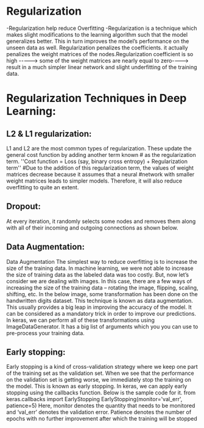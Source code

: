 
# Regularization 

-Regularization help reduce Overfitting
-Regularization is a technique which makes slight modifications to the learning algorithm such that the model generalizes better. This in turn 
improves the model’s performance on the unseen data as well. Regularization penalizes the coefficients. it actually penalizes the weight matrices 
of the nodes.Regularization coefficient is so high -----> some of the weight matrices are nearly equal to zero----> result in a much simpler 
linear network and slight underfitting of the training data.

#  Regularization Techniques in Deep Learning: 

## L2 & L1 regularization: 

L1 and L2 are the most common types of regularization. These update the general cost function by adding another term known
                        # as the regularization term. ''Cost function = Loss (say, binary cross entropy) + Regularization term''
                        #Due to the addition of this regularization term, the values of weight matrices decrease because it assumes that a neural 
                        #network with smaller weight matrices leads to simpler models. Therefore, it will also reduce overfitting to quite an extent. 
## Dropout: 
At every iteration, it randomly selects some nodes and removes them along with all of their incoming and outgoing connections as shown below. 
## Data Augmentation: 
Data Augmentation The simplest way to reduce overfitting is to increase the size of the training data. In machine learning, we were not able to increase the size of training data as the labeled data was too costly. But, now let’s consider we are dealing with images. In this case, there are a few ways of increasing the size of the training data – rotating the image, flipping, scaling, shifting, etc. In the below image, some transformation has been done on the handwritten digits dataset. This technique is known as data augmentation. This usually provides a big leap in improving the accuracy of the model. It can be considered as a mandatory trick in order to improve our predictions. In keras, we can perform all of these transformations using ImageDataGenerator. It has a big list of arguments which you you can use to pre-process your training data. 

## Early stopping: 
Early stopping is a kind of cross-validation strategy where we keep one part of the training set as the validation set. When we see that the performance on the validation set is getting worse, we immediately stop the training on the model. This is known as early stopping. In keras, we can apply early stopping using the callbacks function. Below is the sample code for it.
 from keras.callbacks import EarlyStopping
 EarlyStopping(monitor='val_err', patience=5)
 Here, monitor denotes the quantity that needs to be monitored and ‘val_err’ denotes the validation error.
 Patience denotes the number of epochs with no further improvement after which the training will be stopped
